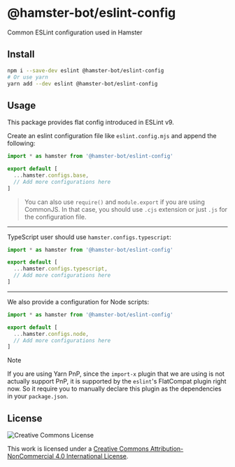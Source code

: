# @hamster-bot/eslint-config

Common ESLint configuration used in Hamster

## Install

```bash
npm i --save-dev eslint @hamster-bot/eslint-config
# Or use yarn
yarn add --dev eslint @hamster-bot/eslint-config
```

## Usage

This package provides flat config introduced in ESLint v9.

Create an eslint configuration file like `eslint.config.mjs` and append the following:

```js file=eslint.config.mjs
import * as hamster from '@hamster-bot/eslint-config'

export default [
  ...hamster.configs.base,
  // Add more configurations here
]
```

> You can also use `require()` and `module.export` if you are using CommonJS.
> In that case, you should use `.cjs` extension or just `.js` for the configuration file.

------

TypeScript user should use `hamster.configs.typescript`:

```js file=eslint.config.mjs
import * as hamster from '@hamster-bot/eslint-config'

export default [
  ...hamster.configs.typescript,
  // Add more configurations here
]
```

------

We also provide a configuration for Node scripts:

```js file=eslint.config.mjs
import * as hamster from '@hamster-bot/eslint-config'

export default [
  ...hamster.configs.node,
  // Add more configurations here
]
```

> [!NOTE]
> If you are using Yarn PnP, since the `import-x` plugin that we are using is not
> actually support PnP, it is supported by the `eslint`'s FlatCompat plugin right now.
> So it require you to manually declare this plugin as the dependencies in your `package.json`.

## License

![Creative Commons License](https://i.creativecommons.org/l/by-nc/4.0/88x31.png)

This work is licensed under a [Creative Commons Attribution-NonCommercial 4.0 International License](http://creativecommons.org/licenses/by-nc/4.0/).
